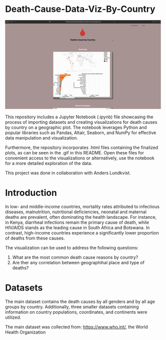 # Death-Cause-Data-Viz-By-Country

![demo](demo.gif)

This repository includes a Jupyter Notebook (.ipynb) file showcasing the process of importing datasets and creating visualizations for death causes by country on a geographic plot. The notebook leverages Python and popular libraries such as Pandas, Altair, Seaborn, and NumPy for effective data manipulation and visualization.

Furthermore, the repository incorporates .html files containing the finalized plots, as can be seen in the .gif in this README. Open these files for convenient access to the visualizations or alternatively, use the notebook for a more detailed exploration of the data.

This project was done in collaboration with Anders Lundkvist.

# Introduction 

In low- and middle-income countries, mortality rates attributed to infectious diseases, malnutrition, nutritional deficiencies, neonatal and maternal deaths are prevalent, often dominating the health landscape. For instance, in Kenya, diarrheal infections remain the primary cause of death, while HIV/AIDS stands as the leading cause in South Africa and Botswana. In contrast, high-income countries experience a significantly lower proportion of deaths from these causes.

The visualization can be used to address the following questions:

1. What are the most common death cause reasons by country?
2. Are ther any correlation between geographihal place and type of deaths?

# Datasets

The main dataset contains the death causes by all genders and by all age groups by country. Additionally, three smaller datasets containing information on country populations, coordinates, and continents were utilized.

The main dataset was collected from: https://www.who.int/, the World Health Organization
